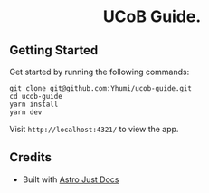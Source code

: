 <h1 align="center">UCoB Guide.</h4>

## Getting Started

Get started by running the following commands:

```shell
git clone git@github.com:Yhumi/ucob-guide.git
cd ucob-guide
yarn install
yarn dev
```

Visit `http://localhost:4321/` to view the app.

## Credits

- Built with [Astro Just Docs](https://github.com/underlost/astro-just-docs)
